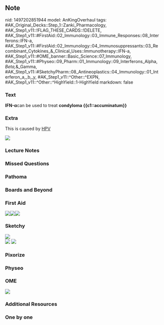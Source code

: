 ## Note
nid: 1497202851944
model: AnKingOverhaul
tags: #AK_Original_Decks::Step_1::Zanki_Pharmacology, #AK_Step1_v11::!FLAG_THESE_CARDS::!DELETE, #AK_Step1_v11::#FirstAid::02_Immunology::03_Immune_Responses::08_Interferons::IFN-a, #AK_Step1_v11::#FirstAid::02_Immunology::04_Immunosuppressants::03_Recombinant_Cytokines_&_Clinical_Uses::Immunotherapy::IFN-a, #AK_Step1_v11::#OME_banner::Basic_Science::07_Immunology, #AK_Step1_v11::#Physeo::09_Pharm::01_Immunology::09_Interferons_Alpha,_Beta,_&_Gamma, #AK_Step1_v11::#SketchyPharm::08_Antineoplastics::04_Immunology::01_Interferon_a,_b,_y, #AK_Step1_v11::^Other::^EXPN, #AK_Step1_v11::^Other::^HighYield::1-HighYield
markdown: false

### Text
<div>
  <b>IFN-α</b>can be used to treat <b>condyloma
  {{c1::accuminatum}}</b>
</div>

### Extra
This is caused by <u>HPV</u>
<div><img src="paste-43984760078337.jpg"></div>

### Lecture Notes


### Missed Questions


### Pathoma


### Boards and Beyond


### First Aid
<img src="paste-555652803985411.jpg"><img src=
"paste-19877108645891%20(1).jpg"><img src=
"paste-105342662868995%20(1).jpg">

### Sketchy
<div><img src=
"paste-331bf4e88f8c3142e5d587363a2ce91317b7f571.png"></div><img src="paste-302674935283713.jpg">
<img src="Screen%20Shot%202020-01-28%20at%206.30.15%20PM.png">

### Pixorize


### Physeo


### OME
<div class="ome-widget">
  <a href=
  "https://onlinemeded.org/spa/immunology?ref=anki"><img src=
  "_OME_AnkiFlashcards_Topic_5.png"></a>
</div>

### Additional Resources


### One by one

